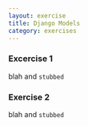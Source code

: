 ```yaml
---
layout: exercise
title: Django Models
category: exercises
---
```


### Excercise 1

blah and `stubbed`

### Exercise 2

blah and `stubbed`

